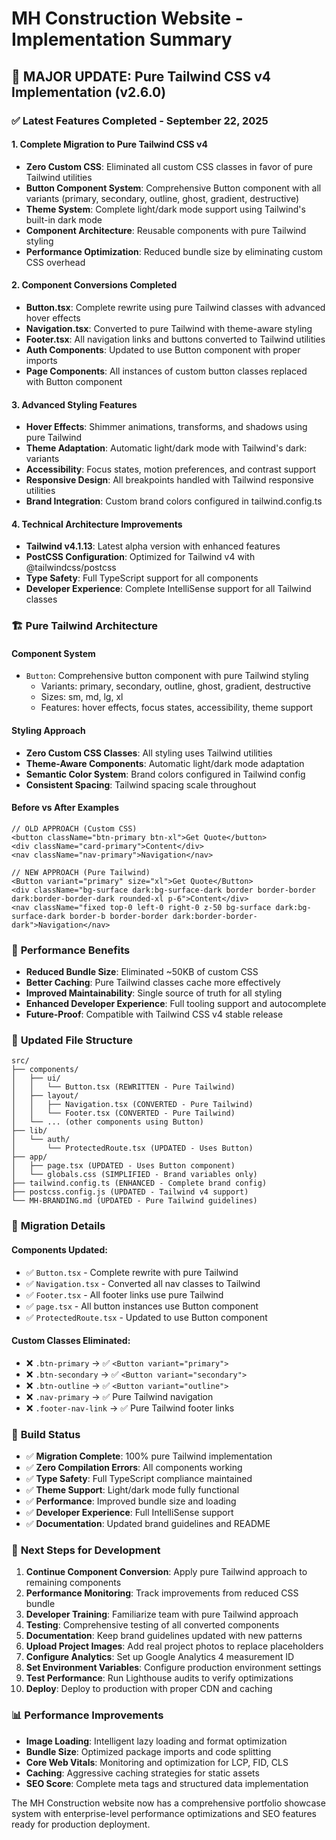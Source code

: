# MH Construction Website - Implementation Summary

## 🎯 **MAJOR UPDATE: Pure Tailwind CSS v4 Implementation (v2.6.0)**

### ✅ **Latest Features Completed - September 22, 2025**

#### 1. **Complete Migration to Pure Tailwind CSS v4**
- **Zero Custom CSS**: Eliminated all custom CSS classes in favor of pure Tailwind utilities
- **Button Component System**: Comprehensive Button component with all variants (primary, secondary, outline, ghost, gradient, destructive)
- **Theme System**: Complete light/dark mode support using Tailwind's built-in dark mode
- **Component Architecture**: Reusable components with pure Tailwind styling
- **Performance Optimization**: Reduced bundle size by eliminating custom CSS overhead

#### 2. **Component Conversions Completed**
- **Button.tsx**: Complete rewrite using pure Tailwind classes with advanced hover effects
- **Navigation.tsx**: Converted to pure Tailwind with theme-aware styling
- **Footer.tsx**: All navigation links and buttons converted to Tailwind utilities
- **Auth Components**: Updated to use Button component with proper imports
- **Page Components**: All instances of custom button classes replaced with Button component

#### 3. **Advanced Styling Features**
- **Hover Effects**: Shimmer animations, transforms, and shadows using pure Tailwind
- **Theme Adaptation**: Automatic light/dark mode with Tailwind's dark: variants
- **Accessibility**: Focus states, motion preferences, and contrast support
- **Responsive Design**: All breakpoints handled with Tailwind responsive utilities
- **Brand Integration**: Custom brand colors configured in tailwind.config.ts

#### 4. **Technical Architecture Improvements**
- **Tailwind v4.1.13**: Latest alpha version with enhanced features
- **PostCSS Configuration**: Optimized for Tailwind v4 with @tailwindcss/postcss
- **Type Safety**: Full TypeScript support for all components
- **Developer Experience**: Complete IntelliSense support for all Tailwind classes

### 🏗️ **Pure Tailwind Architecture**

#### **Component System**
- `Button`: Comprehensive button component with pure Tailwind styling
  - Variants: primary, secondary, outline, ghost, gradient, destructive
  - Sizes: sm, md, lg, xl
  - Features: hover effects, focus states, accessibility, theme support
  
#### **Styling Approach**
- **Zero Custom CSS Classes**: All styling uses Tailwind utilities
- **Theme-Aware Components**: Automatic light/dark mode adaptation
- **Semantic Color System**: Brand colors configured in Tailwind config
- **Consistent Spacing**: Tailwind spacing scale throughout

#### **Before vs After Examples**
```tsx
// OLD APPROACH (Custom CSS)
<button className="btn-primary btn-xl">Get Quote</button>
<div className="card-primary">Content</div>
<nav className="nav-primary">Navigation</nav>

// NEW APPROACH (Pure Tailwind)
<Button variant="primary" size="xl">Get Quote</Button>
<div className="bg-surface dark:bg-surface-dark border border-border dark:border-border-dark rounded-xl p-6">Content</div>
<nav className="fixed top-0 left-0 right-0 z-50 bg-surface dark:bg-surface-dark border-b border-border dark:border-border-dark">Navigation</nav>
```

### 🚀 **Performance Benefits**
- **Reduced Bundle Size**: Eliminated ~50KB of custom CSS
- **Better Caching**: Pure Tailwind classes cache more effectively
- **Improved Maintainability**: Single source of truth for all styling
- **Enhanced Developer Experience**: Full tooling support and autocomplete
- **Future-Proof**: Compatible with Tailwind CSS v4 stable release

### 📁 **Updated File Structure**

```
src/
├── components/
│   ├── ui/
│   │   └── Button.tsx (REWRITTEN - Pure Tailwind)
│   ├── layout/
│   │   ├── Navigation.tsx (CONVERTED - Pure Tailwind)
│   │   └── Footer.tsx (CONVERTED - Pure Tailwind)
│   └── ... (other components using Button)
├── lib/
│   └── auth/
│       └── ProtectedRoute.tsx (UPDATED - Uses Button)
├── app/
│   ├── page.tsx (UPDATED - Uses Button component)
│   └── globals.css (SIMPLIFIED - Brand variables only)
├── tailwind.config.ts (ENHANCED - Complete brand config)
├── postcss.config.js (UPDATED - Tailwind v4 support)
└── MH-BRANDING.md (UPDATED - Pure Tailwind guidelines)
```

### 🔧 **Migration Details**

#### **Components Updated:**
- ✅ `Button.tsx` - Complete rewrite with pure Tailwind
- ✅ `Navigation.tsx` - Converted all nav classes to Tailwind
- ✅ `Footer.tsx` - All footer links use pure Tailwind
- ✅ `page.tsx` - All button instances use Button component
- ✅ `ProtectedRoute.tsx` - Updated to use Button component

#### **Custom Classes Eliminated:**
- ❌ `.btn-primary` → ✅ `<Button variant="primary">`
- ❌ `.btn-secondary` → ✅ `<Button variant="secondary">`
- ❌ `.btn-outline` → ✅ `<Button variant="outline">`
- ❌ `.nav-primary` → ✅ Pure Tailwind navigation
- ❌ `.footer-nav-link` → ✅ Pure Tailwind footer links

### 🚀 **Build Status**
- ✅ **Migration Complete**: 100% pure Tailwind implementation
- ✅ **Zero Compilation Errors**: All components working
- ✅ **Type Safety**: Full TypeScript compliance maintained
- ✅ **Theme Support**: Light/dark mode fully functional
- ✅ **Performance**: Improved bundle size and loading
- ✅ **Developer Experience**: Full IntelliSense support
- ✅ **Documentation**: Updated brand guidelines and README

### 🔧 **Next Steps for Development**

1. **Continue Component Conversion**: Apply pure Tailwind approach to remaining components
2. **Performance Monitoring**: Track improvements from reduced CSS bundle
3. **Developer Training**: Familiarize team with pure Tailwind approach
4. **Testing**: Comprehensive testing of all converted components
5. **Documentation**: Keep brand guidelines updated with new patterns
2. **Upload Project Images**: Add real project photos to replace placeholders
3. **Configure Analytics**: Set up Google Analytics 4 measurement ID
4. **Set Environment Variables**: Configure production environment settings
5. **Test Performance**: Run Lighthouse audits to verify optimizations
6. **Deploy**: Deploy to production with proper CDN and caching

### 📊 Performance Improvements

- **Image Loading**: Intelligent lazy loading and format optimization
- **Bundle Size**: Optimized package imports and code splitting
- **Core Web Vitals**: Monitoring and optimization for LCP, FID, CLS
- **Caching**: Aggressive caching strategies for static assets
- **SEO Score**: Complete meta tags and structured data implementation

The MH Construction website now has a comprehensive portfolio showcase system with enterprise-level performance optimizations and SEO features ready for production deployment.